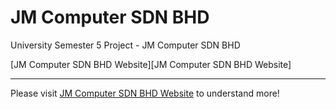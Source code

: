 # JM Computer SDN BHD

University Semester 5 Project - JM Computer SDN BHD

[JM Computer SDN BHD Website][JM Computer SDN BHD Website]

---

Please visit [JM Computer SDN BHD Website][JM Computer SDN BHD] to understand more!

[JM Computer SDN BHD]: http://lrgs.ftsm.ukm.my/users/a176607/myPT4/login.php
